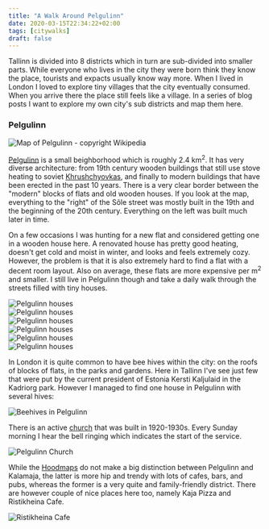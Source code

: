 ```yaml
---
title: "A Walk Around Pelgulinn"
date: 2020-03-15T22:34:22+02:00
tags: [citywalks]
draft: false
---
```

Tallinn is divided into 8 districts which in turn are sub-divided into smaller parts. While everyone who lives in the city they were born think they know the place, tourists and expacts usually know way more. When I lived in London I loved to explore tiny villages that the city eventually consumed. When you arrive there the place still feels like a village. In a series of blog posts I want to explore my own city's sub districts and map them here.

### Pelgulinn

![Map of Pelgulinn - copyright Wikipedia](/images/map-of-pelgulinn.png)

[Pelgulinn](https://en.wikipedia.org/wiki/Pelgulinn) is a small beighborhood which is roughly 2.4 km<sup>2</sup>. It has very diverse architecture: from 19th century wooden buildings that still use stove heating to soviet [Khrushchyovkas](https://en.wikipedia.org/wiki/Khrushchyovka), and finally to modern buildings that have been erected in the past 10 years. There is a very clear border between the "modern" blocks of flats and old wooden houses. If you look at the map, everything to the "right" of the Sõle street was mostly built in the 19th and the beginning of the 20th century. Everything on the left was built much later in time.

On a few occasions I was hunting for a new flat and considered getting one in a wooden house here. A renovated house has pretty good heating, doesn't get cold and moist in winter, and looks and feels extremely cozy. However, the problem is that it is also extremely hard to find a flat with a decent room layout. Also on average, these flats are more expensive per m<sup>2</sup> and smaller. I still live in Pelgulinn though and take a daily walk through the streets filled with tiny houses.

<div class="my-slider">
  <div><img src="/images/pelgulinn/20090415-5.jpg" alt="Pelgulinn houses" /></div>
  <div><img src="/images/pelgulinn/20090415-10.jpg" alt="Pelgulinn houses" /></div>
  <div><img src="/images/pelgulinn/20090415-6.jpg" alt="Pelgulinn houses" /></div>
  <div><img src="/images/pelgulinn/20090415-4.jpg" alt="Pelgulinn houses" /></div>
  <div><img src="/images/pelgulinn/20090415-2.jpg" alt="Pelgulinn houses" /></div>
  <div><img src="/images/pelgulinn/20090415-3.jpg" alt="Pelgulinn houses" /></div>
</div>

In London it is quite common to have bee hives within the city: on the roofs of blocks of flats, in the parks and gardens. Here in Tallinn I've see just few that were put by the current president of Estonia Kersti Kaljulaid in the Kadriorg park. However I managed to find one house in Pelgulinn with several hives:

![Beehives in Pelgulinn](/images/pelgulinn/20090415-8.jpg)

There is an active [church](https://et.wikipedia.org/wiki/Tallinna_Peeteli_kirik) that was built in 1920-1930s. Every Sunday morning I hear the bell ringing which indicates the start of the service.

![Pelgulinn Church](/images/pelgulinn/20090415-9.jpg)

While the [Hoodmaps](https://hoodmaps.com/tallinn-neighborhood-map) do not make a big distinction between Pelgulinn and Kalamaja, the latter is more hip and trendy with lots of cafes, bars, and pubs, whereas the former is a very quite and family-friendly district. There are however couple of nice places here too, namely Kaja Pizza and Ristikheina Cafe.

![Ristikheina Cafe](/images/pelgulinn/20090415-7.jpg)

<script type="text/javascript" src="/js/tiny-slider-2.9.2.min.js"></script>
<script type="application/javascript">
var slider = tns({
    container: '.my-slider',
    autoplay: false,
    navPosition: 'bottom',
    controlsPosition: 'bottom',
    controlsText: ['&#10094;', '&#10095;'],
    center: true,
  });
</script>
